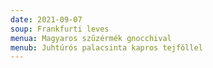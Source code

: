 ```yaml
---
date: 2021-09-07
soup: Frankfurti leves
menua: Magyaros szűzérmék gnocchival
menub: Juhtúrós palacsinta kapros tejföllel
---
```

